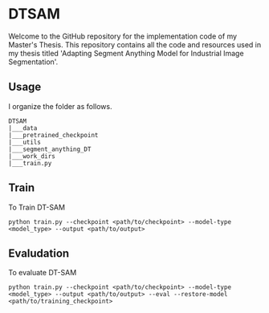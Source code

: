 # DTSAM

Welcome to the GitHub repository for the implementation code of my Master's Thesis. This repository contains all the code and resources used in my thesis titled 'Adapting Segment Anything Model for Industrial Image Segmentation'.


## Usage

I organize the folder as follows.

````
DTSAM
|___data
|___pretrained_checkpoint
|___utils
|___segment_anything_DT
|___work_dirs
|___train.py
````

## Train

To Train DT-SAM 
```
python train.py --checkpoint <path/to/checkpoint> --model-type <model_type> --output <path/to/output>
```

## Evaludation

To evaluate DT-SAM

```
python train.py --checkpoint <path/to/checkpoint> --model-type <model_type> --output <path/to/output> --eval --restore-model <path/to/training_checkpoint>
```